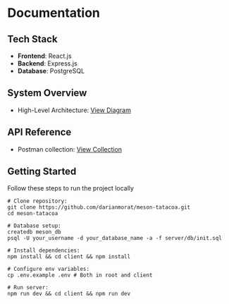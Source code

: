 # Documentation

## Tech Stack

- **Frontend**: React.js
- **Backend**: Express.js
- **Database**: PostgreSQL

## System Overview

- High-Level Architecture: [View Diagram](/docs/diagrams/system-architecture.png)

## API Reference

- Postman collection: [View Collection](#)
 <!-- - Interactive Docs (Swagger UI): [View here](#) -->

## Getting Started

Follow these steps to run the project locally

```shell
# Clone repository:
git clone https://github.com/darianmorat/meson-tatacoa.git
cd meson-tatacoa

# Database setup:
createdb meson_db
psql -U your_username -d your_database_name -a -f server/db/init.sql

# Install dependencies:
npm install && cd client && npm install

# Configure env variables:
cp .env.example .env # Both in root and client

# Run server:
npm run dev && cd client && npm run dev
```
